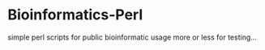 # Bioinformatics-Perl
simple perl scripts for public bioinformatic usage
more or less for testing...

